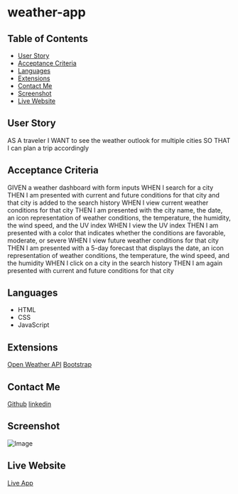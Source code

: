 # weather-app

## Table of Contents

- [User Story](#User-Story)
- [Acceptance Criteria](#Acceptance-Criteria)
- [Languages](#Languages)
- [Extensions](#Extensions)
- [Contact Me](#Contact-Me)
- [Screenshot](#Screenshot)
- [Live Website](#Live-Website)

## User Story

   AS A traveler
   I WANT to see the weather outlook for multiple cities
   SO THAT I can plan a trip accordingly

## Acceptance Criteria   

   GIVEN a weather dashboard with form inputs
   WHEN I search for a city
   THEN I am presented with current and future conditions for that city and that city is added to the search history
   WHEN I view current weather conditions for that city
   THEN I am presented with the city name, the date, an icon representation of weather conditions, the temperature, the humidity, the wind speed, and the UV index
   WHEN I view the UV index
   THEN I am presented with a color that indicates whether the conditions are favorable, moderate, or severe
   WHEN I view future weather conditions for that city
   THEN I am presented with a 5-day forecast that displays the date, an icon representation of weather conditions, the temperature, the wind speed, and the humidity
   WHEN I click on a city in the search history
   THEN I am again presented with current and future conditions for that city

## Languages

- HTML
- CSS
- JavaScript

## Extensions

[Open Weather API](https://openweathermap.org/api/one-call-api)
[Bootstrap](https://getbootstrap.com)

## Contact Me

[Github](https://github.com/msnaye)
[linkedin](https://www.linkedin.com/in/mayra-ibarra-78588588/)

## Screenshot

![Image](./assets/images/WeatherApp.png)

## Live Website

[Live App](https://msnaye.github.io/weather-app/)



   
       

